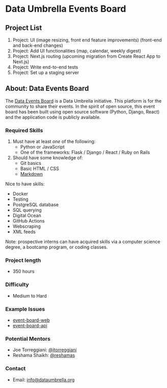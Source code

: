 # Data Umbrella Events Board

## Project List
1. Project: UI (image resizing, front end feature improvements) (front-end and back-end changes)
1. Project: Add UI functionalities (map, calendar, weekly digest)
1. Project: Next.js routing (upcoming migration from Create React App to Next.js)
1. Project: Write end-to-end tests
1. Project: Set up a staging server
  
## About: Data Events Board
The [Data Events Board](https://events.dataumbrella.org/about) is a Data Umbrella initiative. This platform is for the community to share their events. In the spirit of open source, this event board has been built using open source software (Python, Django, React) and the application code is publicly available.

### Required Skills
1. Must have at least *one* of the following:  
    - Python or JavaScript
    - One of the frameworks: Flask / Django / React / Ruby on Rails 
2. Should have some knowledge of:
    - Git basics
    - Basic HTML / CSS
    - [Markdown](https://github.com/data-umbrella/resources/blob/main/intro-unix-markdown/4_markdown.md)

Nice to have skills:  
- Docker
- Testing
- PostgreSQL database
- SQL querying
- Digital Ocean
- GitHub Actions
- Webscraping
- XML feeds

Note: prospective interns can have acquired skills via a computer science degree, a bootcamp program, or coding classes.

### Project length
- 350 hours

### Difficulty
- Medium to Hard

### Example Issues
- [event-board-web](https://github.com/data-umbrella/event-board-web/issues)
- [event-board-api](https://github.com/data-umbrella/event-board-api/issues)

### Potential Mentors
- Joe Torreggiani: [@jtorreggiani](https://github.com/jtorreggiani)
- Reshama Shaikh: [@reshamas](https://github.com/reshamas)

### Contact
- Email:  info@dataumbrella.org
